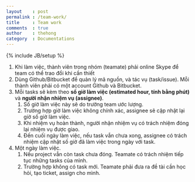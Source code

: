 ```yaml
---
layout    : post
permalink : /team-work/
title     : Team work
comments  : true
author    : thehong
category  : Documentations
---
```

{% include JB/setup %}

1. Khi làm việc, thành viên trong nhóm (teamate) phải online Skype để team có thể trao đổi khi cần thiết
2. Dùng Github/Bitbucket để quản lý mã nguồn, và tác vụ (task/issue). Mỗi thành viên phải có một
    account Github và Bitbucket.
3. Mỗi tasks sẽ kèm theo **số giờ làm việc (estimated hour, tính bằng phút)** và **người nhận nhiệm
    vụ (assignee)**.
    1. Số giờ làm việc này sẽ do trưởng team ước lượng.
    2. Trường hợp giờ làm việc không chính xác, assignee sẽ cập nhật lại giờ số giờ làm việc.
    3. Khi nhiệm vụ hoàn thành, người nhận nhiệm vụ có trách nhiệm đóng lại nhiệm vụ được giao.
    4. Đến cuối ngày làm việc, nếu task vẫn chưa xong, assignee có trách nhiệm cập nhật số giờ đã
        làm việc trong ngày với task.
4. Một ngày làm việc.
    1. Nếu project vẫn còn task chưa đóng. Teamate có trách nhiệm tiếp tục những tasks của mình.
    2. Trường hợp không có task mới. Teamate phải đưa ra đề tài cần học hỏi, tạo ticket, assign cho
        mình.
